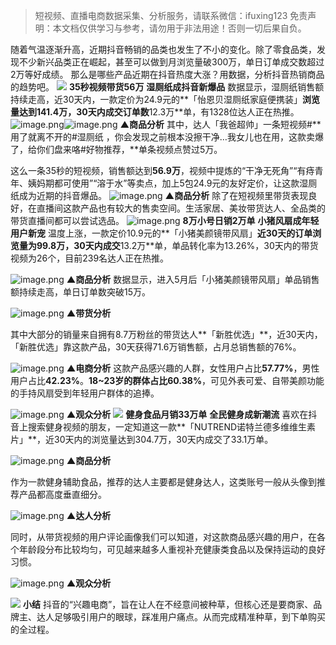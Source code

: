 > 短视频、直播电商数据采集、分析服务，请联系微信：ifuxing123
> 免责声明：本文档仅供学习与参考，请勿用于非法用途！否则一切后果自负。



随着气温逐渐升高，近期抖音畅销的品类也发生了不小的变化。除了零食品类，发现不少新兴品类正在崛起，甚至可以做到月浏览量破300万，单日订单成交数超过2万等好成绩。
那么是哪些产品近期在抖音热度大涨？用数据，分析抖音热销商品的趋势吧。
![](https://cdn.nlark.com/yuque/0/2021/webp/97322/1621240595786-89e2f08e-9751-48eb-b9ea-b58139746bba.webp#clientId=u4b74b551-b027-4&from=paste&height=70&id=u5795451b&margin=%5Bobject%20Object%5D&originHeight=140&originWidth=140&originalType=url&status=done&style=none&taskId=u1b407a78-063c-4e0c-a02a-012fcee9c93&width=70)
**35秒视频带货56万**
**湿厕纸成抖音新爆品**
数据显示，湿厕纸销售额持续走高，近30天内，一款定价为24.9元的**「怡恩贝湿厕纸家庭便携装」**浏览量达到141.4万，30天内成交订单数**12.3万**单，有1328位达人正在热推。
![image.png](https://cdn.nlark.com/yuque/0/2021/gif/97322/1621240595636-35979e49-52b9-40dc-91b6-8f9374648e15.gif#clientId=u4b74b551-b027-4&from=paste&height=1&id=u766259e9&margin=%5Bobject%20Object%5D&name=image.png&originHeight=1&originWidth=1&originalType=url&size=70&status=done&style=none&taskId=u00c9e87c-a735-4a7e-ba66-008493bf2f5&width=0.5)![image.png](https://cdn.nlark.com/yuque/0/2021/png/97322/1621240617910-480b25dd-eaf2-425d-ae54-e1171e604b4f.png#clientId=u4b74b551-b027-4&from=paste&height=295&id=u27ab2aca&margin=%5Bobject%20Object%5D&name=image.png&originHeight=590&originWidth=672&originalType=binary&size=174245&status=done&style=none&taskId=u0bd14fc7-cb33-401d-8d32-06e66c601c0&width=336)
**▲商品分析**
其中，达人「我爸超帅」一条短视频#**用了就离不开的#湿厕纸 ，你会发现之前根本没擦干净…我女儿也在用，这款卖爆了，给你们盘来咯#好物推荐，**单条视频点赞过5万。
**​**

这么一条35秒的短视频，销售额达到**56.9万**，视频中提炼的“干净无死角”“有痔青年、姨妈期都可使用”“溶于水”等卖点，加上5包24.9元的友好定价，让这款湿厕纸成为近期的抖音爆品。
![image.png](https://cdn.nlark.com/yuque/0/2021/png/97322/1621240632024-dd92135c-cd57-4f81-babe-fae50d897d74.png#clientId=u4b74b551-b027-4&from=paste&height=156&id=u91759b8a&margin=%5Bobject%20Object%5D&name=image.png&originHeight=312&originWidth=906&originalType=binary&size=172195&status=done&style=none&taskId=u0856f1eb-d59c-4307-bba8-59851875e25&width=453)
**▲商品分析**
除了在短视频里带货表现良好，在直播间这款产品也有较大的售卖空间。生活家居、美妆带货达人、全品类的带货直播间都可以尝试选品。
![image.png](https://cdn.nlark.com/yuque/0/2021/gif/97322/1621240595628-c548f8e6-2157-4298-a212-222a096c378c.gif#clientId=u4b74b551-b027-4&from=paste&height=1&id=uf5392af5&margin=%5Bobject%20Object%5D&name=image.png&originHeight=1&originWidth=1&originalType=url&size=70&status=done&style=none&taskId=u8a729fdf-53c8-4c37-a794-6ffcda6d19d&width=0.5)
**8万小号日销2万单**
**小猪风扇成年轻用户新宠**
温度上涨，一款定价10.9元的**「小猪美颜镜带风扇」**近30天的订单浏览量为99.8万，30天内成交**13.2万**单，单品转化率为13.26%，30天内的带货视频为26个，目前239名达人正在热推。


​![image.png](https://cdn.nlark.com/yuque/0/2021/png/97322/1621240640472-9b7e0190-760d-4fab-bd3d-30d736a690d4.png#clientId=u4b74b551-b027-4&from=paste&height=287&id=u998a2159&margin=%5Bobject%20Object%5D&name=image.png&originHeight=574&originWidth=682&originalType=binary&size=166734&status=done&style=none&taskId=u433df118-9479-4b01-8325-9dabac9b06c&width=341)
**▲商品分析**
数据显示，进入5月后「小猪美颜镜带风扇」单品销售额持续走高，单日订单数突破15万。


![image.png](https://cdn.nlark.com/yuque/0/2021/png/97322/1621240652086-763f441d-6742-4379-8de0-b16545d7b4a8.png#clientId=u4b74b551-b027-4&from=paste&height=305&id=u6636d559&margin=%5Bobject%20Object%5D&name=image.png&originHeight=610&originWidth=656&originalType=binary&size=182528&status=done&style=none&taskId=u188e6e3a-1c8b-4385-bc09-905e80daf79&width=328)
**▲带货分析**


其中大部分的销量来自拥有8.7万粉丝的带货达人**「新胜优选」**，近30天内，「新胜优选」靠这款产品，30天获得71.6万销售额，占月总销售额的76%。


![image.png](https://cdn.nlark.com/yuque/0/2021/png/97322/1621240659282-0bd884aa-0888-483c-94ca-3fdbd88a3af4.png#clientId=u4b74b551-b027-4&from=paste&height=512&id=uc6c74fac&margin=%5Bobject%20Object%5D&name=image.png&originHeight=1024&originWidth=680&originalType=binary&size=373579&status=done&style=none&taskId=u8ce437b2-a9cc-41b7-835e-31c8e7f0ed8&width=340)
**▲电商分析**
这款产品感兴趣的人群，女性用户占比**57.77%**，男性用户占比**42.23%**。**18~23岁的群体占比60.38%**，可见外表可爱、自带美颜功能的手持风扇受到年轻用户群体的追捧。


![image.png](https://cdn.nlark.com/yuque/0/2021/png/97322/1621240669714-b43bc1c7-249c-445a-b831-41816ac3f827.png#clientId=u4b74b551-b027-4&from=paste&height=324&id=u449c182b&margin=%5Bobject%20Object%5D&name=image.png&originHeight=648&originWidth=662&originalType=binary&size=50104&status=done&style=none&taskId=uc94e13ac-24e0-4234-8490-3872d442e50&width=331)
**▲观众分析**
![](https://cdn.nlark.com/yuque/0/2021/webp/97322/1621240596434-e1d3f0ae-9e36-4753-98b4-0c7e1bc5fe64.webp#clientId=u4b74b551-b027-4&from=paste&height=70&id=uc5fa83d1&margin=%5Bobject%20Object%5D&originHeight=140&originWidth=140&originalType=url&status=done&style=none&taskId=uee8802f1-ad9b-47d7-8ee7-2f1397f47e5&width=70)
**健身食品月销33万单**
**全民健身成新潮流**
喜欢在抖音上搜索健身视频的朋友，一定知道这一款**「NUTREND诺特兰德多维维生素片」**，近30天内的浏览量达到304.7万，30天内成交了33.1万单。


![image.png](https://cdn.nlark.com/yuque/0/2021/png/97322/1621240677126-54653a90-9e7c-48f0-8247-9e84a283090a.png#clientId=u4b74b551-b027-4&from=paste&height=291&id=u5082b44e&margin=%5Bobject%20Object%5D&name=image.png&originHeight=582&originWidth=686&originalType=binary&size=180373&status=done&style=none&taskId=u7386242c-8b94-4508-bf74-80b8ada0ded&width=343)
**▲商品分析**


作为一款健身辅助食品，推荐的达人主要都是健身达人，这类账号一般从头像到推荐产品都高度垂直细分。


![image.png](https://cdn.nlark.com/yuque/0/2021/png/97322/1621240683917-e31445bf-717e-4cc0-9dcc-9b03f82ceaf9.png#clientId=u4b74b551-b027-4&from=paste&height=527&id=u86a94344&margin=%5Bobject%20Object%5D&name=image.png&originHeight=1054&originWidth=700&originalType=binary&size=357342&status=done&style=none&taskId=uc59632c5-7434-4903-b370-4e04859a39a&width=350)
**▲达人分析**


同时，从带货视频的用户评论画像我们可以知道，对这款商品感兴趣的用户，在各个年龄段分布比较均匀，可见越来越多人重视补充健康类食品以及保持运动的良好习惯。


![image.png](https://cdn.nlark.com/yuque/0/2021/png/97322/1621240692054-6b0e22a8-b604-4b0c-9557-940fbc20dd1f.png#clientId=u4b74b551-b027-4&from=paste&height=306&id=ud4183bad&margin=%5Bobject%20Object%5D&name=image.png&originHeight=612&originWidth=628&originalType=binary&size=44447&status=done&style=none&taskId=u0339db83-6a9a-48d0-876f-6f68227da10&width=314)
**▲观众分析**


![](https://cdn.nlark.com/yuque/0/2021/webp/97322/1621240596818-c5f7fc5d-7519-4ca9-bda0-cf1e58e3ed4a.webp#clientId=u4b74b551-b027-4&from=paste&height=70&id=u6658fb82&margin=%5Bobject%20Object%5D&originHeight=140&originWidth=140&originalType=url&status=done&style=none&taskId=u292bcd0e-76fe-4be4-ae91-fd2ac2e2f3b&width=70)
**小结**
抖音的“兴趣电商”，旨在让人在不经意间被种草，但核心还是要商家、品牌主、达人足够吸引用户的眼球，踩准用户痛点。从而完成精准种草，到下单购买的全过程。

